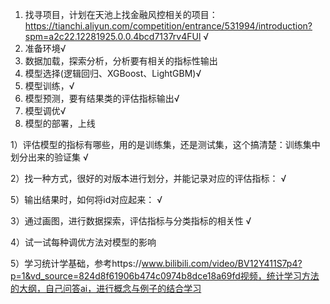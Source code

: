 1. 找寻项目，计划在天池上找金融风控相关的项目：https://tianchi.aliyun.com/competition/entrance/531994/introduction?spm=a2c22.12281925.0.0.4bcd7137rv4FUl √
2. 准备环境√
3. 数据加载，探索分析，分析要有相关的指标性输出
4. 模型选择(逻辑回归、XGBoost、LightGBM)√
5. 模型训练，√
6. 模型预测，要有结果类的评估指标输出√
7. 模型调优√
8. 模型的部署，上线





1）评估模型的指标有哪些，用的是训练集，还是测试集，这个搞清楚：训练集中划分出来的验证集 √

2）找一种方式，很好的对版本进行划分，并能记录对应的评估指标： √

5）输出结果时，如何将id对应起来： √



3）通过画图，进行数据探索，评估指标与分类指标的相关性 √

4）试一试每种调优方法对模型的影响















5）学习统计学基础，参考https://www.bilibili.com/video/BV12Y411S7p4?p=1&vd_source=824d8f61906b474c0974b8dce18a69fd视频，统计学习方法的大纲，自己问答ai，进行概念与例子的结合学习

